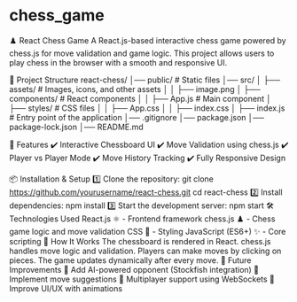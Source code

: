 # chess_game
♟️ React Chess Game
A React.js-based interactive chess game powered by chess.js for move validation and game logic. This project allows users to play chess in the browser with a smooth and responsive UI.

📂 Project Structure
react-chess/
│── public/ # Static files
│── src/
│ ├── assets/ # Images, icons, and other assets
│ │ ├── image.png
│ ├── components/ # React components
│ │ ├── App.js # Main component
│ ├── styles/ # CSS files
│ │ ├── App.css
│ │ ├── index.css
│ ├── index.js # Entry point of the application
│── .gitignore
│── package.json
│── package-lock.json
│── README.md

🚀 Features
✔️ Interactive Chessboard UI
✔️ Move Validation using chess.js
✔️ Player vs Player Mode
✔️ Move History Tracking
✔️ Fully Responsive Design

📦 Installation & Setup
1️⃣ Clone the repository: git clone https://github.com/yourusername/react-chess.git
cd react-chess
2️⃣ Install dependencies:
npm install
3️⃣ Start the development server:
npm start
🛠 Technologies Used
React.js ⚛️ - Frontend framework
chess.js ♟️ - Chess game logic and move validation
CSS 🎨 - Styling
JavaScript (ES6+) ✨ - Core scripting
📌 How It Works
The chessboard is rendered in React.
chess.js handles move logic and validation.
Players can make moves by clicking on pieces.
The game updates dynamically after every move.
🔧 Future Improvements
🔹 Add AI-powered opponent (Stockfish integration)
🔹 Implement move suggestions
🔹 Multiplayer support using WebSockets
🔹 Improve UI/UX with animations

